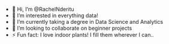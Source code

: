 - 👋 Hi, I’m @RachelNderitu
- 👀 I’m interested in everything data!
- 🌱 I’m currently taking a degree in Data Science and Analytics
- 💞️ I’m looking to collaborate on beginner projects
- ⚡ Fun fact: I love indoor plants! I fill them wherever I can..

<!---
RachelNderitu/RachelNderitu is a ✨ special ✨ repository because its `README.md` (this file) appears on your GitHub profile.
You can click the Preview link to take a look at your changes.
--->
